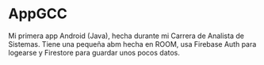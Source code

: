 # AppGCC
Mi primera app Android (Java), hecha durante mi Carrera de Analista de Sistemas.
Tiene una pequeña abm hecha en ROOM, usa Firebase Auth para logearse y Firestore para guardar unos pocos datos.
